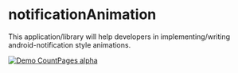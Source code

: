 # notificationAnimation
This application/library will help developers in implementing/writing android-notification style animations.

[![Demo CountPages alpha](http://share.gifyoutube.com/KzB6Gb.gif)](https://www.youtube.com/watch?v=_ef1O2_jD2Q&feature=youtu.be)

